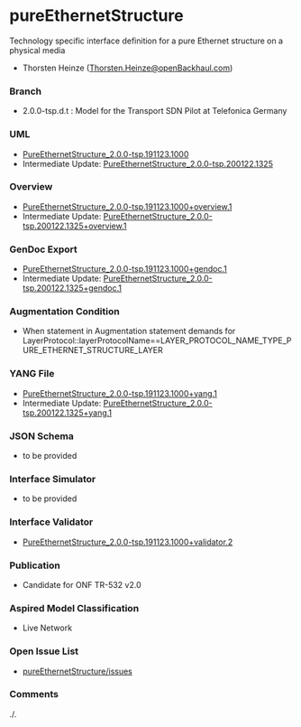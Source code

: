 # pureEthernetStructure
Technology specific interface definition for a pure Ethernet structure on a physical media
- Thorsten Heinze (Thorsten.Heinze@openBackhaul.com)

### Branch
- 2.0.0-tsp.d.t : Model for the Transport SDN Pilot at Telefonica Germany

### UML
- [PureEthernetStructure_2.0.0-tsp.191123.1000](./PureEthernetStructure_2.0.0-tsp.191123.1000.zip)
- Intermediate Update: [PureEthernetStructure_2.0.0-tsp.200122.1325](./PureEthernetStructure_2.0.0-tsp.200122.1325.zip)

### Overview 
- [PureEthernetStructure_2.0.0-tsp.191123.1000+overview.1](./PureEthernetStructure_2.0.0-tsp.191123.1000+overview.1.png)
- Intermediate Update: [PureEthernetStructure_2.0.0-tsp.200122.1325+overview.1](./PureEthernetStructure_2.0.0-tsp.200122.1325+overview.1.png)

### GenDoc Export
- [PureEthernetStructure_2.0.0-tsp.191123.1000+gendoc.1](./PureEthernetStructure_2.0.0-tsp.191123.1000+gendoc.1.docx)
- Intermediate Update: [PureEthernetStructure_2.0.0-tsp.200122.1325+gendoc.1](./PureEthernetStructure_2.0.0-tsp.200122.1325+gendoc.1.docx)

### Augmentation Condition
- When statement in Augmentation statement demands for LayerProtocol::layerProtocolName==LAYER_PROTOCOL_NAME_TYPE_PURE_ETHERNET_STRUCTURE_LAYER

### YANG File
- [PureEthernetStructure_2.0.0-tsp.191123.1000+yang.1](./PureEthernetStructure_2.0.0-tsp.191123.1000+yang.1.zip)
- Intermediate Update: [PureEthernetStructure_2.0.0-tsp.200122.1325+yang.1](./PureEthernetStructure_2.0.0-tsp.200122.1325+yang.1.zip)

### JSON Schema
- to be provided

### Interface Simulator
- to be provided

### Interface Validator
- [PureEthernetStructure_2.0.0-tsp.191123.1000+validator.2](./PureEthernetStructure_2.0.0-tsp.191123.1000+validator.2.zip)

### Publication
- Candidate for ONF TR-532 v2.0 

### Aspired Model Classification
- Live Network

### Open Issue List
- [pureEthernetStructure/issues](../../issues)

### Comments
./.

